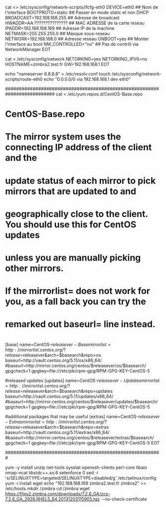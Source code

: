 cat <<EOT  >> /etc/sysconfig/network-scripts/ifcfg-eth0
DEVICE=eth0               ## Nom de l'interface
BOOTPROTO=static          ## Passer en mode static et non DHCP
BROADCAST=192.168.168.255   ## Adresse de broadcast
HWADDR=AA:???????????????  ## MAC ADRESSE de la carte reseau
IPADDR=192.168.168.169       ## Adresse IP de la machine
NETMASK=255.255.255.0     ## Masque sous-reseau
NETWORK=192.168.168.0       ## Adresse reseau
ONBOOT=yes                ## Monter l'interface au boot
NM_CONTROLLED="no"        ## Pas de contrôl via NetworkManager
EOT
  
cat <<EOT > /etc/sysconfig/network
NETORKING=yes
NETORKING_IPV6=no
HOSTNAME=zimbra2.test.fr
GW=192.168.168.1
EOT
  
echo "nameserver 8.8.8.8" > /etc/resolv.conf
touch /etc/sysconfig/network-scripts/route-eth0
echo "0.0.0.0/0 via 192.168.168.1 dev eth0"

##########################################################################
cat <<EOT > /etc/yum.repos.d/CentOS-Base.repo
# CentOS-Base.repo
#
# The mirror system uses the connecting IP address of the client and the
# update status of each mirror to pick mirrors that are updated to and
# geographically close to the client.  You should use this for CentOS updates
# unless you are manually picking other mirrors.
#
# If the mirrorlist= does not work for you, as a fall back you can try the
# remarked out baseurl= line instead.
#
#

[base]
name=CentOS-$releasever - Base
mirrorlist=http://mirrorlist.centos.org/?release=$releasever&arch=$basearch&repo=os
baseurl=http://vault.centos.org/5.11/os/x86_64/
#baseurl=http://mirror.centos.org/centos/$releasever/os/$basearch/
gpgcheck=1
gpgkey=file:///etc/pki/rpm-gpg/RPM-GPG-KEY-CentOS-5

#released updates
[updates]
name=CentOS-$releasever - Updates
mirrorlist=http://mirrorlist.centos.org/?release=$releasever&arch=$basearch&repo=updates
baseurl=http://vault.centos.org/5.11/updates/x86_64/
#baseurl=http://mirror.centos.org/centos/$releasever/updates/$basearch/
gpgcheck=1
gpgkey=file:///etc/pki/rpm-gpg/RPM-GPG-KEY-CentOS-5

#additional packages that may be useful
[extras]
name=CentOS-$releasever - Extras
mirrorlist=http://mirrorlist.centos.org/?release=$releasever&arch=$basearch&repo=extras
baseurl=http://vault.centos.org/5.11/extras/x86_64/
#baseurl=http://mirror.centos.org/centos/$releasever/extras/$basearch/
gpgcheck=1
gpgkey=file:///etc/pki/rpm-gpg/RPM-GPG-KEY-CentOS-5
EOT

#########################################################

yum -y install unzip net-tools sysstat openssh-clients perl-core libaio nmap-ncat libstdc++.so.6
setenforce 0
sed -i 's/SELINUXTYPE=targeted/SELINUXTYPE=disabled/g' /etc/selinux/config 
yum -i install wget
echo "192.168.168.169 zimbra2.test.fr zimbra2" >> /etc/hosts
mkdir /zimbra
cd /zimbra
wget https://files2.zimbra.com/downloads/7.2.6_GA/zcs-7.2.6_GA_2926.RHEL5_64.20131203115905.tgz --no-check-certificate







